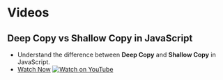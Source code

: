 # Videos
## Deep Copy vs Shallow Copy in JavaScript
- Understand the difference between **Deep Copy** and **Shallow Copy** in JavaScript.
-  [Watch Now](https://youtu.be/5N_QIgNT4DE)
[![Watch on YouTube](https://img.youtube.com/vi/5N_QIgNT4DE/maxresdefault.jpg)](https://youtu.be/5N_QIgNT4DE)

